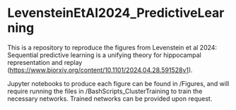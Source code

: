 # LevensteinEtAl2024_PredictiveLearning

This is a repository to reproduce the figures from Levenstein et al 2024: Sequential predictive learning is a unifying theory for hippocampal representation and replay (https://www.biorxiv.org/content/10.1101/2024.04.28.591528v1).

Jupyter notebooks to produce each figure can be found in /Figures, and will require running the files in /BashScripts_ClusterTraining to train the necessary networks. Trained networks can be provided upon request.
